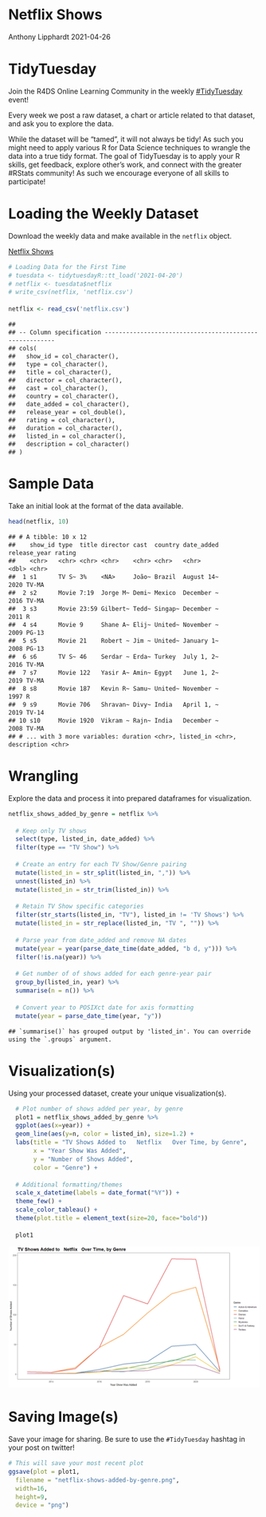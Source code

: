 Netflix Shows
================
Anthony Lipphardt
2021-04-26

# TidyTuesday

Join the R4DS Online Learning Community in the weekly
[\#TidyTuesday](https://github.com/rfordatascience/tidytuesday) event\!

Every week we post a raw dataset, a chart or article related to that
dataset, and ask you to explore the data.

While the dataset will be “tamed”, it will not always be tidy\! As such
you might need to apply various R for Data Science techniques to wrangle
the data into a true tidy format. The goal of TidyTuesday is to apply
your R skills, get feedback, explore other’s work, and connect with the
greater \#RStats community\! As such we encourage everyone of all skills
to participate\!

# Loading the Weekly Dataset

Download the weekly data and make available in the `netflix` object.

[Netflix
Shows](https://github.com/rfordatascience/tidytuesday/blob/master/data/2021/2021-04-20/readme.md)

``` r
# Loading Data for the First Time
# tuesdata <- tidytuesdayR::tt_load('2021-04-20')
# netflix <- tuesdata$netflix
# write_csv(netflix, 'netflix.csv')

netflix <- read_csv('netflix.csv')
```

    ## 
    ## -- Column specification --------------------------------------------------------
    ## cols(
    ##   show_id = col_character(),
    ##   type = col_character(),
    ##   title = col_character(),
    ##   director = col_character(),
    ##   cast = col_character(),
    ##   country = col_character(),
    ##   date_added = col_character(),
    ##   release_year = col_double(),
    ##   rating = col_character(),
    ##   duration = col_character(),
    ##   listed_in = col_character(),
    ##   description = col_character()
    ## )

# Sample Data

Take an initial look at the format of the data available.

``` r
head(netflix, 10)
```

    ## # A tibble: 10 x 12
    ##    show_id type  title director cast  country date_added release_year rating
    ##    <chr>   <chr> <chr> <chr>    <chr> <chr>   <chr>             <dbl> <chr> 
    ##  1 s1      TV S~ 3%    <NA>     João~ Brazil  August 14~         2020 TV-MA 
    ##  2 s2      Movie 7:19  Jorge M~ Demi~ Mexico  December ~         2016 TV-MA 
    ##  3 s3      Movie 23:59 Gilbert~ Tedd~ Singap~ December ~         2011 R     
    ##  4 s4      Movie 9     Shane A~ Elij~ United~ November ~         2009 PG-13 
    ##  5 s5      Movie 21    Robert ~ Jim ~ United~ January 1~         2008 PG-13 
    ##  6 s6      TV S~ 46    Serdar ~ Erda~ Turkey  July 1, 2~         2016 TV-MA 
    ##  7 s7      Movie 122   Yasir A~ Amin~ Egypt   June 1, 2~         2019 TV-MA 
    ##  8 s8      Movie 187   Kevin R~ Samu~ United~ November ~         1997 R     
    ##  9 s9      Movie 706   Shravan~ Divy~ India   April 1, ~         2019 TV-14 
    ## 10 s10     Movie 1920  Vikram ~ Rajn~ India   December ~         2008 TV-MA 
    ## # ... with 3 more variables: duration <chr>, listed_in <chr>, description <chr>

# Wrangling

Explore the data and process it into prepared dataframes for
visualization.

``` r
netflix_shows_added_by_genre = netflix %>%
  
  # Keep only TV shows
  select(type, listed_in, date_added) %>%
  filter(type == "TV Show") %>%
  
  # Create an entry for each TV Show/Genre pairing
  mutate(listed_in = str_split(listed_in, ",")) %>%
  unnest(listed_in) %>%
  mutate(listed_in = str_trim(listed_in)) %>%
  
  # Retain TV Show specific categories
  filter(str_starts(listed_in, "TV"), listed_in != 'TV Shows') %>%
  mutate(listed_in = str_replace(listed_in, "TV ", "")) %>%
  
  # Parse year from date_added and remove NA dates
  mutate(year = year(parse_date_time(date_added, "b d, y"))) %>% 
  filter(!is.na(year)) %>%
  
  # Get number of of shows added for each genre-year pair
  group_by(listed_in, year) %>%
  summarise(n = n()) %>%
  
  # Convert year to POSIXct date for axis formatting
  mutate(year = parse_date_time(year, "y"))
```

    ## `summarise()` has grouped output by 'listed_in'. You can override using the `.groups` argument.

# Visualization(s)

Using your processed dataset, create your unique visualization(s).

``` r
  # Plot number of shows added per year, by genre
  plot1 = netflix_shows_added_by_genre %>%
  ggplot(aes(x=year)) +
  geom_line(aes(y=n, color = listed_in), size=1.2) +
  labs(title = "TV Shows Added to   Netflix   Over Time, by Genre",
       x = "Year Show Was Added",
       y = "Number of Shows Added",
       color = "Genre") + 
  
  # Additional formatting/themes
  scale_x_datetime(labels = date_format("%Y")) +
  theme_few() + 
  scale_color_tableau() +
  theme(plot.title = element_text(size=20, face="bold"))

  plot1
```

![](netflix-04-20-2021_files/figure-gfm/Visualize-1.png)<!-- -->

# Saving Image(s)

Save your image for sharing. Be sure to use the `#TidyTuesday` hashtag
in your post on twitter\!

``` r
# This will save your most recent plot
ggsave(plot = plot1,
  filename = "netflix-shows-added-by-genre.png",
  width=16,
  height=9,
  device = "png")
```
